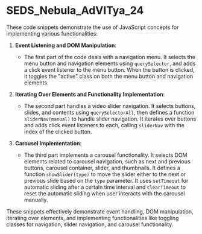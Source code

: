 # SEDS_Nebula_AdVITya_24
These code snippets demonstrate the use of JavaScript concepts for implementing various functionalities:

1. **Event Listening and DOM Manipulation**:
   - The first part of the code deals with a navigation menu. It selects the menu button and navigation elements using `querySelector`, and adds a click event listener to the menu button. When the button is clicked, it toggles the "active" class on both the menu button and navigation elements.

2. **Iterating Over Elements and Functionality Implementation**:
   - The second part handles a video slider navigation. It selects buttons, slides, and contents using `querySelectorAll`, then defines a function `sliderNav(manual)` to handle slider navigation. It iterates over buttons and adds click event listeners to each, calling `sliderNav` with the index of the clicked button.

3. **Carousel Implementation**:
   - The third part implements a carousel functionality. It selects DOM elements related to carousel navigation, such as next and previous buttons, carousel container, slider, and thumbnails. It defines a function `showSlider(type)` to move the slider either to the next or previous slide based on the `type` parameter. It uses `setTimeout` for automatic sliding after a certain time interval and `clearTimeout` to reset the automatic sliding when user interacts with the carousel manually.

These snippets effectively demonstrate event handling, DOM manipulation, iterating over elements, and implementing functionalities like toggling classes for navigation, slider navigation, and carousel functionality.

